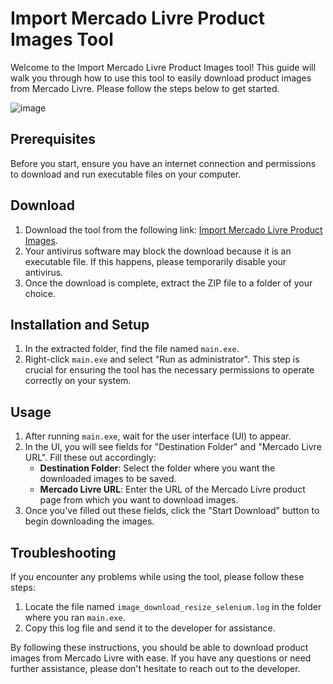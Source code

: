 # Import Mercado Livre Product Images Tool

Welcome to the Import Mercado Livre Product Images tool! This guide will walk you through how to use this tool to easily download product images from Mercado Livre. Please follow the steps below to get started.

![image](https://github.com/rafael-branco/import-mercado-livre-product-images/assets/72389630/e8aa3b49-2938-4ad6-b2d9-8a18c394556b)


## Prerequisites

Before you start, ensure you have an internet connection and permissions to download and run executable files on your computer.

## Download

1. Download the tool from the following link: [Import Mercado Livre Product Images](https://github.com/rafael-branco/import-mercado-livre-product-images/releases/latest/download/main.exe).
2. Your antivirus software may block the download because it is an executable file. If this happens, please temporarily disable your antivirus.
3. Once the download is complete, extract the ZIP file to a folder of your choice.

## Installation and Setup

1. In the extracted folder, find the file named `main.exe`.
2. Right-click `main.exe` and select "Run as administrator". This step is crucial for ensuring the tool has the necessary permissions to operate correctly on your system.

## Usage

1. After running `main.exe`, wait for the user interface (UI) to appear.
2. In the UI, you will see fields for "Destination Folder" and "Mercado Livre URL". Fill these out accordingly:
   - **Destination Folder**: Select the folder where you want the downloaded images to be saved.
   - **Mercado Livre URL**: Enter the URL of the Mercado Livre product page from which you want to download images.
3. Once you've filled out these fields, click the "Start Download" button to begin downloading the images.

## Troubleshooting

If you encounter any problems while using the tool, please follow these steps:

1. Locate the file named `image_download_resize_selenium.log` in the folder where you ran `main.exe`.
2. Copy this log file and send it to the developer for assistance.

By following these instructions, you should be able to download product images from Mercado Livre with ease. If you have any questions or need further assistance, please don't hesitate to reach out to the developer.
